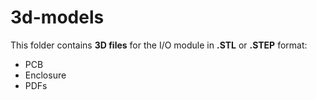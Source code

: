# 3d-models

This folder contains **3D files** for the I/O module in **.STL** or **.STEP** format:

- PCB
- Enclosure
- PDFs
